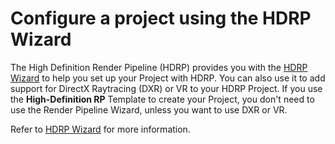 # Configure a project using the HDRP Wizard

The High Definition Render Pipeline (HDRP) provides you with the [HDRP Wizard](Render-Pipeline-Wizard.md) to help you set up your Project with HDRP. You can also use it to add support for DirectX Raytracing (DXR) or VR to your HDRP Project. If you use the **High-Definition RP** Template to create your Project, you don't need to use the Render Pipeline Wizard, unless you want to use DXR or VR.

Refer to [HDRP Wizard](Render-Pipeline-Wizard.md) for more information.
